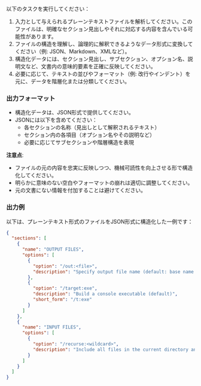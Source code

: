 以下のタスクを実行してください：

1. 入力として与えられるプレーンテキストファイルを解析してください。このファイルは、明確なセクション見出しやそれに対応する内容を含んでいる可能性があります。
2. ファイルの構造を理解し、論理的に解釈できるようなデータ形式に変換してください（例: JSON、Markdown、XMLなど）。
3. 構造化データには、セクション見出し、サブセクション、オプション名、説明文など、文書内の意味的要素を正確に反映してください。
4. 必要に応じて、テキストの並びやフォーマット（例: 改行やインデント）を元に、データを階層化または分類してください。

### 出力フォーマット
- 構造化データは、JSON形式で提供してください。
- JSONには以下を含めてください：
  - 各セクションの名称（見出しとして解釈されるテキスト）
  - セクション内の各項目（オプション名やその説明など）
  - 必要に応じてサブセクションや階層構造を表現

**注意点**:
- ファイルの元の内容を忠実に反映しつつ、機械可読性を向上させる形で構造化してください。
- 明らかに意味のない空白やフォーマットの崩れは適切に調整してください。
- 元の文書にない情報を付加することは避けてください。

### 出力例
以下は、プレーンテキスト形式のファイルをJSON形式に構造化した一例です：

```json
{
  "sections": [
    {
      "name": "OUTPUT FILES",
      "options": [
        {
          "option": "/out:<file>",
          "description": "Specify output file name (default: base name of file with main class or first file)"
        },
        {
          "option": "/target:exe",
          "description": "Build a console executable (default)",
          "short_form": "/t:exe"
        }
      ]
    },
    {
      "name": "INPUT FILES",
      "options": [
        {
          "option": "/recurse:<wildcard>",
          "description": "Include all files in the current directory and subdirectories according to the wildcard specifications"
        }
      ]
    }
  ]
}
